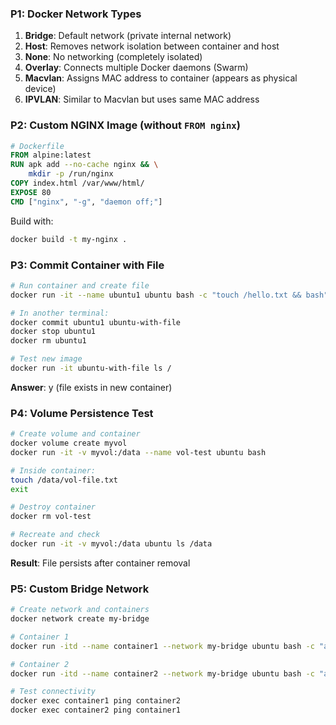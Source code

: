 ### P1: Docker Network Types
1. **Bridge**: Default network (private internal network)
2. **Host**: Removes network isolation between container and host
3. **None**: No networking (completely isolated)
4. **Overlay**: Connects multiple Docker daemons (Swarm)
5. **Macvlan**: Assigns MAC address to container (appears as physical device)
6. **IPVLAN**: Similar to Macvlan but uses same MAC address

### P2: Custom NGINX Image (without `FROM nginx`)
```Dockerfile
# Dockerfile
FROM alpine:latest
RUN apk add --no-cache nginx && \
    mkdir -p /run/nginx
COPY index.html /var/www/html/
EXPOSE 80
CMD ["nginx", "-g", "daemon off;"]
```
Build with:
```bash
docker build -t my-nginx .
```

### P3: Commit Container with File
```bash
# Run container and create file
docker run -it --name ubuntu1 ubuntu bash -c "touch /hello.txt && bash"

# In another terminal:
docker commit ubuntu1 ubuntu-with-file
docker stop ubuntu1
docker rm ubuntu1

# Test new image
docker run -it ubuntu-with-file ls /
```
**Answer**: y (file exists in new container)

### P4: Volume Persistence Test
```bash
# Create volume and container
docker volume create myvol
docker run -it -v myvol:/data --name vol-test ubuntu bash

# Inside container:
touch /data/vol-file.txt
exit

# Destroy container
docker rm vol-test

# Recreate and check
docker run -it -v myvol:/data ubuntu ls /data
```
**Result**: File persists after container removal

### P5: Custom Bridge Network
```bash
# Create network and containers
docker network create my-bridge

# Container 1
docker run -itd --name container1 --network my-bridge ubuntu bash -c "apt update && apt install -y iputils-ping && sleep infinity"

# Container 2
docker run -itd --name container2 --network my-bridge ubuntu bash -c "apt update && apt install -y iputils-ping && sleep infinity"

# Test connectivity
docker exec container1 ping container2
docker exec container2 ping container1
```
